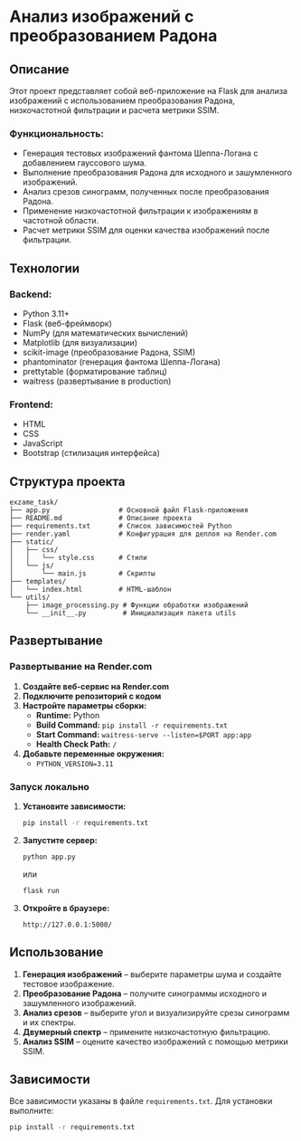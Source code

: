 # Анализ изображений с преобразованием Радона

## Описание

Этот проект представляет собой веб-приложение на Flask для анализа изображений с использованием преобразования Радона, низкочастотной фильтрации и расчета метрики SSIM.

### Функциональность:
- Генерация тестовых изображений фантома Шеппа-Логана с добавлением гауссового шума.
- Выполнение преобразования Радона для исходного и зашумленного изображений.
- Анализ срезов синограмм, полученных после преобразования Радона.
- Применение низкочастотной фильтрации к изображениям в частотной области.
- Расчет метрики SSIM для оценки качества изображений после фильтрации.

## Технологии

### **Backend:**
- Python 3.11+
- Flask (веб-фреймворк)
- NumPy (для математических вычислений)
- Matplotlib (для визуализации)
- scikit-image (преобразование Радона, SSIM)
- phantominator (генерация фантома Шеппа-Логана)
- prettytable (форматирование таблиц)
- waitress (развертывание в production)

### **Frontend:**
- HTML
- CSS
- JavaScript
- Bootstrap (стилизация интерфейса)

## Структура проекта
```
exzame_task/
├── app.py                 # Основной файл Flask-приложения
├── README.md              # Описание проекта
├── requirements.txt       # Список зависимостей Python
├── render.yaml            # Конфигурация для деплоя на Render.com
├── static/
│   ├── css/
│   │   └── style.css      # Стили
│   └── js/
│       └── main.js        # Скрипты
├── templates/
│   └── index.html         # HTML-шаблон
└── utils/
    ├── image_processing.py # Функции обработки изображений
    └── __init__.py         # Инициализация пакета utils
```

## Развертывание

### Развертывание на Render.com
1. **Создайте веб-сервис на Render.com**
2. **Подключите репозиторий с кодом**
3. **Настройте параметры сборки:**
   - **Runtime:** Python
   - **Build Command:** `pip install -r requirements.txt`
   - **Start Command:** `waitress-serve --listen=$PORT app:app`
   - **Health Check Path:** `/`
4. **Добавьте переменные окружения:**
   - `PYTHON_VERSION=3.11`

### Запуск локально

1. **Установите зависимости:**
   ```bash
   pip install -r requirements.txt
   ```

2. **Запустите сервер:**
   ```bash
   python app.py
   ```
   или
   ```bash
   flask run
   ```

3. **Откройте в браузере:**
   ```
   http://127.0.0.1:5000/
   ```

## Использование

1. **Генерация изображений** – выберите параметры шума и создайте тестовое изображение.
2. **Преобразование Радона** – получите синограммы исходного и зашумленного изображений.
3. **Анализ срезов** – выберите угол и визуализируйте срезы синограмм и их спектры.
4. **Двумерный спектр** – примените низкочастотную фильтрацию.
5. **Анализ SSIM** – оцените качество изображений с помощью метрики SSIM.

## Зависимости
Все зависимости указаны в файле `requirements.txt`. Для установки выполните:
```bash
pip install -r requirements.txt
```


